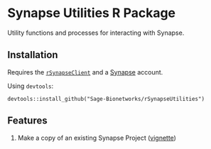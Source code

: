 # Synapse Utilities R Package

Utility functions and processes for interacting with Synapse.

## Installation

Requires the [`rSynapseClient`](https://www.github.com/Sage-Bionetworks/rSynapseClient) and a [Synapse](https://www.synapse.org/) account.

Using `devtools`:

```
devtools::install_github("Sage-Bionetworks/rSynapseUtilities")
```

## Features

1. Make a copy of an existing Synapse Project ([vignette](vignettes/synapseCopyProject.Rmd))
